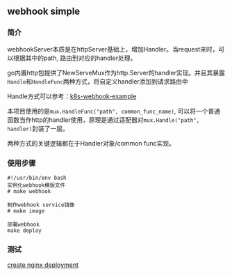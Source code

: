 
## webhook simple

### 简介
webhookServer本质是在httpServer基础上，增加Handler。当request来时，可以根据其中的path, 路由到对应的handler处理。

go内置http包提供了NewServeMux作为http.Server的handler实现。并且其暴露`Handle`和`HandleFunc`两种方式，将自定义handler添加到请求路由中

Handle方式可以参考：[k8s-webhook-example](https://github.com/slok/k8s-webhook-example)

本项目使用的是`mux.HandleFunc("path", common_func_name)`, 可以将一个普通函数当作http的handler使用，原理是通过适配器对`mux.Handle("path", handler)`封装了一层。

两种方式的关键逻辑都在于Handler对象/common func实现。
### 使用步骤
```
#!/usr/bin/env bash
实例化webhook模版文件
# make webhook

制作webhook service镜像
# make image

部署webhook
make deploy
```

### 测试
[create nginx deployment](https://github.com/leemingeer/webhook-simple/example)